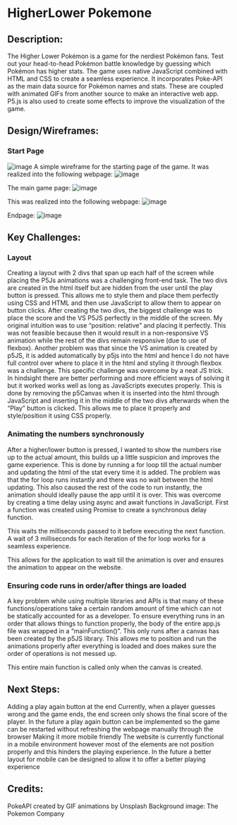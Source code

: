 # HigherLower Pokemone
## Description:
The Higher Lower Pokémon is a game for the nerdiest Pokémon fans. Test out your head-to-head Pokémon battle knowledge by guessing which Pokémon has higher stats. The game uses native JavaScript combined with HTML and CSS to create a seamless experience. It incorporates Poke-API as the main data source for Pokémon names and stats. These are coupled with animated GIFs from another source to make an interactive web app. P5.js is also used to create some effects to improve the visualization of the game.

## Design/Wireframes:
### Start Page
 ![image](https://user-images.githubusercontent.com/108898519/193021070-7e69eb86-cb22-4156-9046-492dcfc86e6b.png)
A simple wireframe for the starting page of the game. It was realized into the following webpage:
 ![image](https://user-images.githubusercontent.com/108898519/193021103-b500dfc7-a301-4fb8-8290-4b2b12c06eb9.png)

The main game page:
 ![image](https://user-images.githubusercontent.com/108898519/193021119-1d7ed0ab-d11d-4efa-b4a0-df547b7268b7.png)

This was realized into the following webpage:
 ![image](https://user-images.githubusercontent.com/108898519/193021131-87825e0b-5035-41d9-9eac-0e45d12bff69.png)

Endpage:
 ![image](https://user-images.githubusercontent.com/108898519/193021148-76985bfe-6cd4-4deb-939a-b7ae22a8f5a2.png)


## Key Challenges:
### Layout
Creating a layout with 2 divs that span up each half of the screen while placing the P5Js animations was a challenging front-end task. 
The two divs are created in the html itself but are hidden from the user until the play button is pressed. This allows me to style them and place them perfectly using CSS and HTML and then use JavaScript to allow them to appear on button clicks. After creating the two divs, the biggest challenge was to place the score and the VS P5JS perfectly in the middle of the screen. My original intuition was to use “position: relative” and placing it perfectly. This was not feasible because then it would result in a non-responsive VS animation while the rest of the divs remain responsive (due to use of flexbox). Another problem was that since the VS animation is created by p5JS, it is added automatically by p5js into the html and hence I do not have full control over where to place it in the html and styling it through flexbox was a challenge.
This specific challenge was overcome by a neat JS trick. In hindsight there are better performing and more efficient ways of solving it but it worked works well as long as JavaScripts executes properly. This is done by removing the p5Canvas when it is inserted into the html through JavaScript and inserting it in the middle of the two divs afterwards when the “Play” button is clicked. This allows me to place it properly and style/position it using CSS properly.

### Animating the numbers synchronously
After a higher/lower button is pressed, I wanted to show the numbers rise up to the actual amount, this builds up a little suspicion and improves the game experience. This is done by running a for loop till the actual number and updating the html of the stat every time it is added. The problem was that the for loop runs instantly and there was no wait between the html updating. This also caused the rest of the code to run instantly, the animation should ideally pause the app until it is over.
This was overcome by creating a time delay using async and await functions in JavaScript.
First a function was created using Promise to create a synchronous delay function.
 
This waits the milliseconds passed to it before executing the next function.
A wait of 3 milliseconds for each iteration of the for loop works for a seamless experience.
 
This allows for the application to wait till the animation is over and ensures the animation to appear on the website.


### Ensuring code runs in order/after things are loaded
A key problem while using multiple libraries and APIs is that many of these functions/operations take a certain random amount of time which can not be statically accounted for as a developer. To ensure everything runs in an order that allows things to function properly, the  body of the entire app.js file was wrapped in a “mainFunction()”. This only runs after a canvas has been created by the p5JS library. This allows me to position and run the animations properly after everything is loaded and does makes sure the order of operations is not messed up.

This entire main function is called only when the canvas is created.
 

## Next Steps:
Adding a play again button at the end
Currently, when a player guesses wrong and the game ends, the end screen only shows the final score of the player. In the future a play again button can be implemented so the game can be restarted without refreshing the webpage manually through the browser
Making it more mobile friendly
The website is currently functional in a mobile environment however most of the elements are not position properly and this hinders the playing experience. In the future a better layout for mobile can be designed to allow it to offer a better playing experience
## Credits:
PokeAPI created by 
GIF animations by 
Unsplash Background image: 
The Pokemon Company




